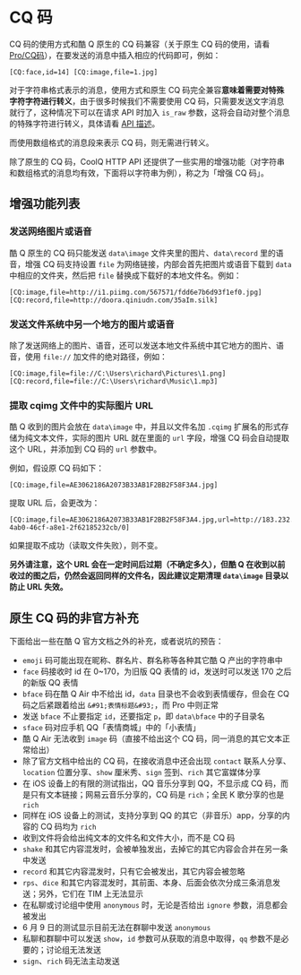 # CQ 码

CQ 码的使用方式和酷 Q 原生的 CQ 码兼容（关于原生 CQ 码的使用，请看 [Pro/CQ码](https://d.cqp.me/Pro/CQ%E7%A0%81)），在要发送的消息中插入相应的代码即可，例如：

```
[CQ:face,id=14] [CQ:image,file=1.jpg]
```

对于字符串格式表示的消息，使用方式和原生 CQ 码完全兼容**意味着需要对特殊字符字符进行转义**，由于很多时候我们不需要使用 CQ 码，只需要发送文字消息就行了，这种情况下可以在请求 API 时加入 `is_raw` 参数，这将会自动对整个消息的特殊字符进行转义，具体请看 [API 描述](https://richardchien.github.io/coolq-http-api/#/API)。

而使用数组格式的消息段来表示 CQ 码，则无需进行转义。

除了原生的 CQ 码，CoolQ HTTP API 还提供了一些实用的增强功能（对字符串和数组格式的消息均有效，下面将以字符串为例），称之为「增强 CQ 码」。

## 增强功能列表

### 发送网络图片或语音

酷 Q 原生的 CQ 码只能发送 `data\image` 文件夹里的图片、`data\record` 里的语音，增强 CQ 码支持设置 `file` 为网络链接，内部会首先把图片或语音下载到 `data` 中相应的文件夹，然后把 `file` 替换成下载好的本地文件名。例如：

```
[CQ:image,file=http://i1.piimg.com/567571/fdd6e7b6d93f1ef0.jpg]
[CQ:record,file=http://doora.qiniudn.com/35aIm.silk]
```

### 发送文件系统中另一个地方的图片或语音

除了发送网络上的图片、语音，还可以发送本地文件系统中其它地方的图片、语音，使用 `file://` 加文件的绝对路径，例如：

```
[CQ:image,file=file://C:\Users\richard\Pictures\1.png]
[CQ:record,file=file://C:\Users\richard\Music\1.mp3]
```

### 提取 cqimg 文件中的实际图片 URL

酷 Q 收到的图片会放在 `data\image` 中，并且以文件名加 `.cqimg` 扩展名的形式存储为纯文本文件，实际的图片 URL 就在里面的 `url` 字段，增强 CQ 码会自动提取这个 URL，并添加到 CQ 码的 `url` 参数中。

例如，假设原 CQ 码如下：

```
[CQ:image,file=AE3062186A2073B33AB1F2BB2F58F3A4.jpg]
```

提取 URL 后，会更改为：

```
[CQ:image,file=AE3062186A2073B33AB1F2BB2F58F3A4.jpg,url=http://183.232.95.26/offpic_new/1002647525//8102132e-4ab0-46cf-a8e1-2f62185232cb/0]
```

如果提取不成功（读取文件失败），则不变。

**另外请注意，这个 URL 会在一定时间后过期（不确定多久），但酷 Q 在收到以前收过的图之后，仍然会返回同样的文件名，因此建议定期清理 `data\image` 目录以防止 URL 失效。**

## 原生 CQ 码的非官方补充

下面给出一些在酷 Q 官方文档之外的补充，或者说坑的预告：

- `emoji` 码可能出现在昵称、群名片、群名称等各种其它酷 Q 产出的字符串中
- `face` 码接收时 id 在 0~170，为旧版 QQ 表情的 id，发送时可以发送 170 之后的新版 QQ 表情
- `bface` 码在酷 Q Air 中不给出 id，`data` 目录也不会收到表情缓存，但会在 CQ 码之后紧跟着给出 `&#91;表情标题&#93;`，而 Pro 中则正常
- 发送 `bface` 不止要指定 `id`，还要指定 `p`，即 `data\bface` 中的子目录名
- `sface` 码对应手机 QQ「表情商城」中的「小表情」
- 酷 Q Air 无法收到 `image` 码（直接不给出这个 CQ 码，同一消息的其它文本正常给出）
- 除了官方文档中给出的 CQ 码，在接收消息中还会出现 `contact` 联系人分享、`location` 位置分享、`show` 厘米秀、`sign` 签到、`rich` 其它富媒体分享
- 在 iOS 设备上的有限的测试指出，QQ 音乐分享到 QQ，不显示成 CQ 码，而是只有文本链接；网易云音乐分享的，CQ 码是 `rich`；全民 K 歌分享的也是 `rich`
- 同样在 iOS 设备上的测试，支持分享到 QQ 的其它（非音乐）app，分享的内容的 CQ 码均为 `rich`
- 收到文件将会给出纯文本的文件名和文件大小，而不是 CQ 码
- `shake` 和其它内容混发时，会被单独发出，去掉它的其它内容会合并在另一条中发送
- `record` 和其它内容混发时，只有它会被发出，其它内容会被忽略
- `rps`、`dice` 和其它内容混发时，其前面、本身、后面会依次分成三条消息发送；另外，它们在 TIM 上无法显示
- 在私聊或讨论组中使用 `anonymous` 时，无论是否给出 `ignore` 参数，消息都会被发出
- 6 月 9 日的测试显示目前无法在群聊中发送 `anonymous`
- 私聊和群聊中可以发送 `show`，`id` 参数可从获取的消息中取得，`qq` 参数不是必要的；讨论组无法发送
- `sign`、`rich` 码无法主动发送
